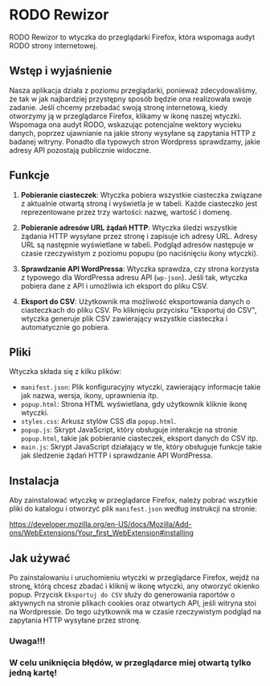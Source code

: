 # RODO Rewizor

RODO Rewizor to wtyczka do przeglądarki Firefox, która wspomaga audyt RODO strony internetowej.

## Wstęp i wyjaśnienie

Nasza aplikacja działa z poziomu przeglądarki, ponieważ zdecydowaliśmy, że tak w jak najbardziej przystępny sposób będzie ona realizowała swoje zadanie.
Jeśli chcemy przebadać swoją stronę internetową, kiedy otworzymy ją w przeglądarce Firefox, klikamy w ikonę naszej wtyczki.
Wspomaga ona audyt RODO, wskazując potencjalne wektory wycieku danych, poprzez ujawnianie na jakie strony wysyłane są zapytania HTTP z badanej witryny.
Ponadto dla typowych stron Wordpress sprawdzamy, jakie adresy API pozostają publicznie widoczne.

## Funkcje

1. **Pobieranie ciasteczek**: Wtyczka pobiera wszystkie ciasteczka związane z aktualnie otwartą stroną i wyświetla je w tabeli. Każde ciasteczko jest reprezentowane przez trzy wartości: nazwę, wartość i domenę.

2. **Pobieranie adresów URL żądań HTTP**: Wtyczka śledzi wszystkie żądania HTTP wysyłane przez stronę i zapisuje ich adresy URL. Adresy URL są następnie wyświetlane w tabeli. Podgląd adresów następuje w czasie rzeczywistym z poziomu popupu (po naciśnięciu ikony wtyczki).

3. **Sprawdzanie API WordPressa**: Wtyczka sprawdza, czy strona korzysta z typowego dla WordPressa adresu API (`wp-json`). Jeśli tak, wtyczka pobiera dane z API i umożliwia ich eksport do pliku CSV.

4. **Eksport do CSV**: Użytkownik ma możliwość eksportowania danych o ciasteczkach do pliku CSV. Po kliknięciu przycisku "Eksportuj do CSV", wtyczka generuje plik CSV zawierający wszystkie ciasteczka i automatycznie go pobiera.

## Pliki

Wtyczka składa się z kilku plików:

- `manifest.json`: Plik konfiguracyjny wtyczki, zawierający informacje takie jak nazwa, wersja, ikony, uprawnienia itp.
- `popup.html`: Strona HTML wyświetlana, gdy użytkownik kliknie ikonę wtyczki.
- `styles.css`: Arkusz stylów CSS dla `popup.html`.
- `popup.js`: Skrypt JavaScript, który obsługuje interakcje na stronie `popup.html`, takie jak pobieranie ciasteczek, eksport danych do CSV itp.
- `main.js`: Skrypt JavaScript działający w tle, który obsługuje funkcje takie jak śledzenie żądań HTTP i sprawdzanie API WordPressa.


## Instalacja

Aby zainstalować wtyczkę w przeglądarce Firefox, należy pobrać wszytkie pliki do katalogu i otworzyć plik `manifest.json` według instrukcji na stronie:

<https://developer.mozilla.org/en-US/docs/Mozilla/Add-ons/WebExtensions/Your_first_WebExtension#installing>
## Jak używać

Po zainstalowaniu i uruchomieniu wtyczki w przeglądarce Firefox, wejdź na stronę, którą chcesz zbadać i kliknij w ikonę wtyczki, any otworzyć okienko popup.
Przycisk `Eksportuj do CSV` służy do generowania raportów o aktywnych na stronie plikach cookies oraz otwartych API, jeśli witryna stoi na Wordpressie.
Do tego użytkownik ma w czasie rzeczywistym podgląd na zapytania HTTP wysyłane przez stronę.

### Uwaga!!!
### W celu uniknięcia błędów, w przeglądarce miej otwartą tylko jedną kartę!